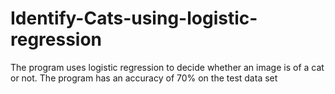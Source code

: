 # Identify-Cats-using-logistic-regression
 The program uses logistic regression to decide whether an image is of a cat or not. 
 The program has an accuracy of 70% on the test data set

